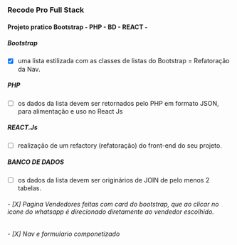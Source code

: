 ### Recode Pro Full Stack

#### Projeto pratico Bootstrap - PHP - BD - REACT - 



 ##### Bootstrap
- [X] uma lista estilizada com as classes de listas do Bootstrap = Refatoração da Nav. 
 

 ##### PHP
- [ ] os dados da lista devem ser retornados pelo PHP em formato JSON, para alimentação e uso no React Js


 ##### REACT.Js
- [ ] realização de um refactory (refatoração) do front-end do seu projeto.


 ##### BANCO DE DADOS
- [ ] os dados da lista devem ser originários de JOIN de pelo menos 2 tabelas.



###### - [X] Pagina Vendedores feitas com card do bootstrap, que ao clicar no icone do whatsapp é direcionado diretamente ao vendedor escolhido.

###### - [X] Nav e formulario componetizado






     



